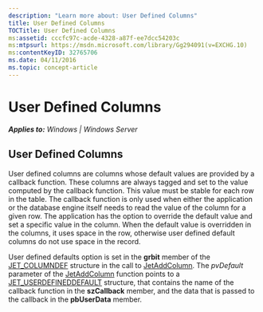 ```yaml
---
description: "Learn more about: User Defined Columns"
title: User Defined Columns
TOCTitle: User Defined Columns
ms:assetid: cccfc97c-acde-4328-a87f-ee7dcc54203c
ms:mtpsurl: https://msdn.microsoft.com/library/Gg294091(v=EXCHG.10)
ms:contentKeyID: 32765706
ms.date: 04/11/2016
ms.topic: concept-article
---
```


# User Defined Columns


_**Applies to:** Windows | Windows Server_

## User Defined Columns

User defined columns are columns whose default values are provided by a callback function. These columns are always tagged and set to the value computed by the callback function. This value must be stable for each row in the table. The callback function is only used when either the application or the database engine itself needs to read the value of the column for a given row. The application has the option to override the default value and set a specific value in the column. When the default value is overridden in the columns, it uses space in the row, otherwise user defined default columns do not use space in the record.

User defined defaults option is set in the **grbit** member of the [JET_COLUMNDEF](./jet-columndef-structure.md) structure in the call to [JetAddColumn](./jetaddcolumn-function.md). The *pvDefault* parameter of the [JetAddColumn](./jetaddcolumn-function.md) function points to a [JET_USERDEFINEDDEFAULT](./jet-userdefineddefault-structure.md) structure, that contains the name of the callback function in the **szCallback** member, and the data that is passed to the callback in the **pbUserData** member.

